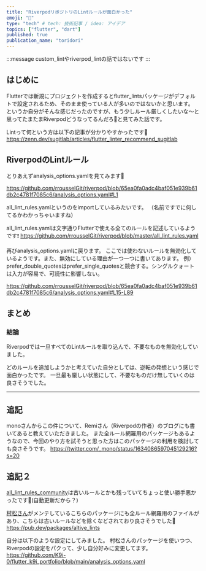 ```yaml
---
title: "RiverpodリポジトリのLintルールが面白かった"
emoji: "👾"
type: "tech" # tech: 技術記事 / idea: アイデア
topics: ["flutter", "dart"]
published: true
publication_name: "toridori"
---
```

:::message
custom_lintやriverpod_lintの話ではないです
:::

## はじめに
Flutterでは新規にプロジェクトを作成するとflutter_lintsパッケージがデフォルトで設定されるため、そのまま使っている人が多いのではないかと思います。
というか自分がそんな感じだったのですが、もう少しルール厳しくしたいな〜と思ってたまたまRiverpodどうなってるんだろ👀と見てみた話です。

Lintって何という方は以下の記事が分かりやすかったです👀
https://zenn.dev/sugitlab/articles/flutter_linter_recommend_sugitlab

## RiverpodのLintルール
とりあえずanalysis_options.yamlを見てみます👀

https://github.com/rrousselGit/riverpod/blob/65ea0fa0adc4baf051e939b61db2c4781f7085c6/analysis_options.yaml#L1

all_lint_rules.yamlというのをimportしているみたいです。
（名前ですでに何してるかわかっちゃいますね）

all_lint_rules.yamlは文字通りFlutterで使える全てのルールを記述しているようです❗
https://github.com/rrousselGit/riverpod/blob/master/all_lint_rules.yaml

再びanalysis_options.yamlに戻ります。
ここでは使わないルールを無効化しているようです。また、無効にしている理由が一つ一つに書いてあります。
例）prefer_double_quotesはprefer_single_quotesと競合する。シングルクォートは入力が容易で、可読性に影響しない。

https://github.com/rrousselGit/riverpod/blob/65ea0fa0adc4baf051e939b61db2c4781f7085c6/analysis_options.yaml#L15-L89


## まとめ
### 結論
Riverpodでは一旦すべてのLintルールを取り込んで、不要なものを無効化していました。

どのルールを追加しようかと考えていた自分としては、逆転の発想という感じで面白かったです。
一旦最も厳しい状態にして、不要なものだけ無していくのは良さそうでした。

---

## 追記
monoさんからこの件について、Remiさん（Riverpodの作者）のブログにも書いてあると教えていただきました。
また全ルール網羅用のパッケージもあるようなので、今回のやり方を試そうと思った方はこのパッケージの利用を検討しても良さそうです。
https://twitter.com/_mono/status/1634086597045129216?s=20

## 追記２
[all_lint_rules_community](https://pub.dev/packages/all_lint_rules_community)は古いルールとかも残っていてちょっと使い勝手悪かったです🥺(自動更新だから？)

[村松さん](https://zenn.dev/riscait)がメンテしているこちらのパッケージにも全ルール網羅用のファイルがあり、こちらは古いルールなどを除くなどされており良さそうでした🥳
https://pub.dev/packages/altive_lints

自分は以下のような設定にしてみました。
村松さんのパッケージを使いつつ、Riverpodの設定をパクって、少し自分好みに変更してます。
https://github.com/K9i-0/flutter_k9i_portfolio/blob/main/analysis_options.yaml
